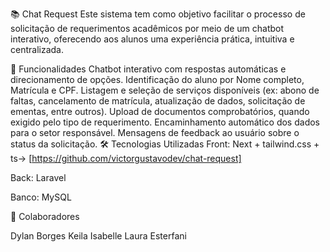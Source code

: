 📚 Chat Request
Este sistema tem como objetivo facilitar o processo de solicitação de requerimentos acadêmicos por meio de um chatbot interativo, oferecendo aos alunos uma experiência prática, intuitiva e centralizada.

🧠 Funcionalidades
Chatbot interativo com respostas automáticas e direcionamento de opções.
Identificação do aluno por Nome completo, Matrícula e CPF.
Listagem e seleção de serviços disponíveis (ex: abono de faltas, cancelamento de matrícula, atualização de dados, solicitação de ementas, entre outros).
Upload de documentos comprobatórios, quando exigido pelo tipo de requerimento.
Encaminhamento automático dos dados para o setor responsável.
Mensagens de feedback ao usuário sobre o status da solicitação.
🛠 Tecnologias Utilizadas
Front: Next + tailwind.css + ts-> [https://github.com/victorgustavodev/chat-request]

Back: Laravel

Banco: MySQL

🤝 Colaboradores

Dylan Borges
Keila Isabelle
Laura Esterfani
